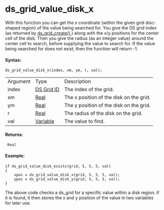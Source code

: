 # ds_grid_value_disk_x

With this function you can get the x coordinate (within the given grid
disc-shaped region) of the value being searched for. You give the DS
grid index (as returned by [ ds_grid_create() ](ds_grid_create) )
along with the x/y positions for the center cell of the disk. Then you
give the radius (as an integer value) around the center cell to search,
before supplying the value to search for. If the value being searched
for does not exist, then the function will return -1.

#### Syntax:

``` gml
ds_grid_value_disk_x(index, xm, ym, r, val);
```

|          |                                                                                                             |                                         |
|----------|-------------------------------------------------------------------------------------------------------------|-----------------------------------------|
| Argument | Type                                                                                                        | Description                             |
| index    |  [DS Grid ID](../../../../../GameMaker_Language/GML_Reference/Data_Structures/DS_Grids/ds_grid_create)  | The index of the grid.                  |
| xm       |  [Real](../../../../../GameMaker_Language/GML_Overview/Data_Types)                                      | The x position of the disk on the grid. |
| ym       |  [Real](../../../../../GameMaker_Language/GML_Overview/Data_Types)                                      | The y position of the disk on the grid. |
| r        |  [Real](../../../../../GameMaker_Language/GML_Overview/Data_Types)                                      | The radius of the disk on the grid.     |
| val      |  [Variable](../../../../../GameMaker_Language/GML_Overview/Data_Types#variable)                         | The value to find.                      |

#### Returns:

``` gml
 Real
```

#### Example:

``` gml
if ds_grid_value_disk_exists(grid, 5, 5, 5, val)
{
    xpos = ds_grid_value_disk_x(grid, 5, 5, 5, val);
    ypos = ds_grid_value_disk_y(grid, 5, 5, 5, val);
}
```

The above code checks a ds_grid for a specific value within a disk
region. if it is found, it then stores the x and y position of the value
in two variables for later use.
